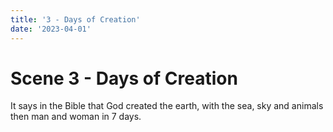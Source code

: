 ```yaml
---
title: '3 - Days of Creation'
date: '2023-04-01'
---
```


# Scene 3 - Days of Creation

It says in the Bible that God created the earth, with the sea, sky and animals then man and woman in 7 days.

